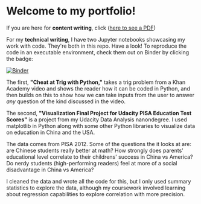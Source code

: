 # Welcome to my portfolio!

If you are here for **content writing**, click ([here to see a PDF](https://github.com/Nathaniel-A-Miller/Portfolio/blob/master/Content%20Portfolio.pdf))

For my **technical writing**, I have two Jupyter notebooks showcasing my work with code. They're both in this repo. Have a look!
To reproduce the code in an executable environment, check them out on Binder by clicking the badge:

[![Binder](https://mybinder.org/badge_logo.svg)](https://mybinder.org/v2/gh/Nathaniel-A-Miller/Portfolio/HEAD)

The first, **"Cheat at Trig with Python,"** takes a trig problem from a Khan Academy video and shows the reader how it can
be coded in Python, and then builds on this to show how we can take inputs from the user to answer _any_ question of the kind
discussed in the video.

The second, **"Visualization Final Project for Udacity PISA Education Test Scores"** is a project from my Udacity Data
Analysis nanondegree. I used matplotlib in Python along with some other Python libraries to visualize data on education in China and the USA.

The data comes from PISA 2012. Some of the questions the it looks at are: are Chinese students really better at math? How strongly does
parents' educational level correlate to their childrens' success in China vs America? Do nerdy students (high-performing
readers) feel at more of a social disadvantage in China vs America?

I cleaned the data and wrote all the code for this, but I only used summary statistics to explore the data, although my
coursework involved learning about regression capabilities to explore correlation with more precision.

